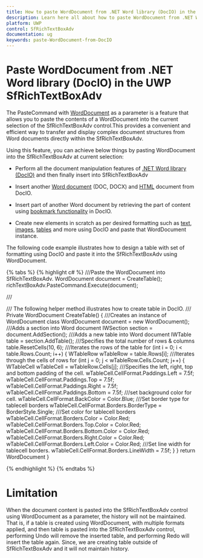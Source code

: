 ```yaml
---
title: How to paste WordDocument from .NET Word library (DocIO) in the UWP SfRichTextBoxAdv. | Syncfusion
description: Learn here all about how to paste WordDocument from .NET Word library (DocIO) in Syncfusion UWP SfRichTextBoxAdv and more.
platform: UWP
control: SfRichTextBoxAdv
documentation: ug
keywords: paste-WordDocument-from-DocIO
---
```


# Paste WordDocument from .NET Word library (DocIO) in the UWP SfRichTextBoxAdv

The PasteCommand with [WordDocument](https://help.syncfusion.com/cr/file-formats/Syncfusion.DocIO.DLS.WordDocument.html) as a parameter is a feature that allows you to paste the contents of a WordDocument into the current selection of the SfRichTextBoxAdv control.This provides a convenient and efficient way to transfer and display complex document structures from Word documents directly within the SfRichTextBoxAdv.

Using this feature, you can achieve below things by pasting WordDocument into the SfRichTextBoxAdv at current selection:

* Perform all the document manipulation features of [.NET Word library (DocIO)](https://help.syncfusion.com/file-formats/docio/overview) and then finally insert into SfRichTextBoxAdv

* Insert another [Word document](https://help.syncfusion.com/file-formats/docio/word-file-formats) (DOC, DOCX) and [HTML](https://help.syncfusion.com/file-formats/docio/html) document from DocIO.

* Insert part of another Word document by retrieving the part of content using [bookmark functionality](https://help.syncfusion.com/file-formats/docio/working-with-bookmarks) in DocIO.

* Create new elements in scratch as per desired formatting such as [text](https://help.syncfusion.com/file-formats/docio/working-with-paragraph#working-with-text), [images](https://help.syncfusion.com/file-formats/docio/working-with-paragraph#working-with-images), [tables](https://help.syncfusion.com/file-formats/docio/working-with-tables) and more using DocIO and paste that WordDocument instance.

The following code example illustrates how to design a table with set of formatting using DocIO and paste it into the SfRichTextBoxAdv using WordDocument.

{% tabs %}
{% highlight c# %}
///Paste the WordDocument into SfRichTextBoxAdv.
WordDocument document = CreateTable();
richTextBoxAdv.PasteCommand.Execute(document);

/// <summary>
///  The following helper method illustrates how to create table in DocIO.
/// </summary>
Private WordDocument CreateTable()
{
///Creates an instance of WordDocument class 
  WordDocument document = new WordDocument();
///Adds a section into Word document
  IWSection section = document.AddSection();
///Adds a new table into Word document
  IWTable table = section.AddTable();
///Specifies the total number of rows & columns
  table.ResetCells(10, 6);
///Iterates the rows of the table
   for (int i = 0; i < table.Rows.Count; i++)
   {
      WTableRow wTableRow = table.Rows[i];
      ///Iterates through the cells of rows
      for (int j = 0; j < wTableRow.Cells.Count; j++)
      {
            WTableCell wTableCell = wTableRow.Cells[j];
            ///Specifies the left, right, top and bottom padding of the cell.
            wTableCell.CellFormat.Paddings.Left = 7.5f;
            wTableCell.CellFormat.Paddings.Top = 7.5f;
            wTableCell.CellFormat.Paddings.Right = 7.5f;
            wTableCell.CellFormat.Paddings.Bottom = 7.5f;
            ///set background color for cell.
            wTableCell.CellFormat.BackColor = Color.Blue;
            ///Set border type for tablecell borders
            wTableCell.CellFormat.Borders.BorderType = BorderStyle.Single;
            ///Set color for tablecell borders
            wTableCell.CellFormat.Borders.Color = Color.Red;
            wTableCell.CellFormat.Borders.Top.Color = Color.Red;
            wTableCell.CellFormat.Borders.Bottom.Color = Color.Red;
            wTableCell.CellFormat.Borders.Right.Color = Color.Red;
            wTableCell.CellFormat.Borders.Left.Color = Color.Red;
            ///Set line width for tablecell borders.
            wTableCell.CellFormat.Borders.LineWidth = 7.5f;
      }
   }
     return WordDocument
}

{% endhighlight %}
{% endtabs %}

# Limitation
When the document content is pasted into the SfRichTextBoxAdv control using WordDocument as a parameter, the history will not be maintained. That is, if a table is created using WordDocument, with multiple formats applied, and then table is pasted into the SfRichTextBoxAdv control, performing Undo will remove the inserted table, and performing Redo will insert the table again. Since, we are creating table outside of SfRichTextBoxAdv and it will not maintain history.
